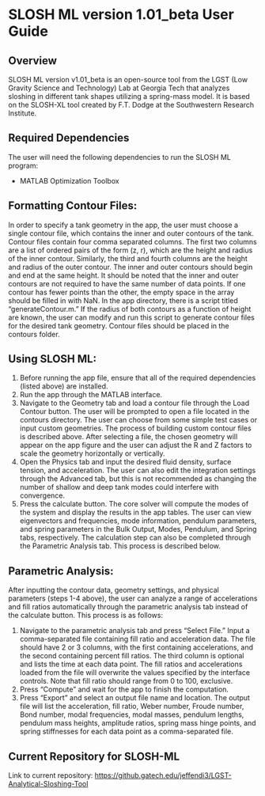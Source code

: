 # SLOSH ML version 1.01_beta User Guide

## Overview
SLOSH ML version v1.01_beta is an open-source tool from the LGST (Low Gravity Science and Technology) Lab at Georgia Tech that analyzes sloshing in different tank shapes utilizing a spring-mass model. It is based on the SLOSH-XL tool created by F.T. Dodge at the Southwestern Research Institute.

## Required Dependencies
The user will need the following dependencies to run the SLOSH ML program:
* MATLAB Optimization Toolbox

## Formatting Contour Files:
In order to specify a tank geometry in the app, the user must choose a single contour file, which contains the inner and outer contours of the tank. Contour files contain four comma separated columns. The first two columns are a list of ordered pairs of the form (z, r), which are the height and radius of the inner contour. Similarly, the third and fourth columns are the height and radius of the outer contour. The inner and outer contours should begin and end at the same height. It should be noted that the inner and outer contours are not required to have the same number of data points. If one contour has fewer points than the other, the empty space in the array should be filled in with NaN. In the app directory, there is a script titled “generateContour.m.” If the radius of both contours as a function of height are known, the user can modify and run this script to generate contour files for the desired tank geometry. Contour files should be placed in the contours folder.

## Using SLOSH ML:
1. Before running the app file, ensure that all of the required dependencies (listed above) are installed. 
2. Run the app through the MATLAB interface.
3. Navigate to the Geometry tab and load a contour file through the Load Contour button. The user will be prompted to open a file located in the contours directory. The user can choose from some simple test cases or input custom geometries. The process of building custom contour files is described above. After selecting a file, the chosen geometry will appear on the app figure and the user can adjust the R and Z factors to scale the geometry horizontally or vertically.
4. Open the Physics tab and input the desired fluid density, surface tension, and acceleration. The user can also edit the integration settings through the Advanced tab, but this is not recommended as changing the number of shallow and deep tank modes could interfere with convergence.
5. Press the calculate button. The core solver will compute the modes of the system and display the results in the app tables. The user can view eigenvectors and frequencies, mode information, pendulum parameters, and spring parameters in the Bulk Output, Modes, Pendulum, and Spring tabs, respectively. The calculation step can also be completed through the Parametric Analysis tab. This process is described below.

## Parametric Analysis:
After inputting the contour data, geometry settings, and physical parameters (steps 1-4 above), the user can analyze a range of accelerations and fill ratios automatically through the parametric analysis tab instead of the calculate button. This process is as follows:
1. Navigate to the parametric analysis tab and press “Select File.” Input a comma-separated file containing fill ratio and acceleration data. The file should have 2 or 3 columns, with the first containing accelerations, and the second containing percent fill ratios. The third column is optional and lists the time at each data point. The fill ratios and accelerations loaded from the file will overwrite the values specified by the interface controls. Note that fill ratio should range from 0 to 100, exclusive.
2. Press “Compute” and wait for the app to finish the computation.
3. Press “Export” and select an output file name and location. The output file will list the acceleration, fill ratio, Weber number, Froude number, Bond number, modal frequencies, modal masses, pendulum lengths, pendulum mass heights, amplitude ratios, spring mass hinge points, and spring stiffnesses for each data point as a comma-separated file.

## Current Repository for SLOSH-ML
Link to current repository: https://github.gatech.edu/jeffendi3/LGST-Analytical-Sloshing-Tool
